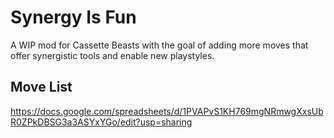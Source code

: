 # Synergy Is Fun

A WIP mod for Cassette Beasts with the goal of adding more moves that offer synergistic tools and enable new playstyles.

## Move List
https://docs.google.com/spreadsheets/d/1PVAPvS1KH769mgNRmwgXxsUbR0ZPkDBSG3a3ASYxYGo/edit?usp=sharing